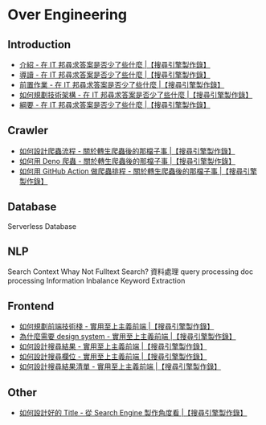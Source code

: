 # Over Engineering

## Introduction

- [介紹 - 在 IT 邦尋求答案是否少了些什麼 |【搜尋引擎製作錄】](./intro/introduction.md)
- [導讀 - 在 IT 邦尋求答案是否少了些什麼 |【搜尋引擎製作錄】](./intro/brief-guide.md)
- [前置作業 - 在 IT 邦尋求答案是否少了些什麼 |【搜尋引擎製作錄】](./intro/prepare.md)
- [如何規劃技術架構 - 在 IT 邦尋求答案是否少了些什麼 |【搜尋引擎製作錄】](./intro/structure.md)
- [綱要 - 在 IT 邦尋求答案是否少了些什麼 |【搜尋引擎製作錄】](./intro/outline.md)

## Crawler

- [如何設計爬蟲流程 - 關於轉生爬蟲後的那檔子事 |【搜尋引擎製作錄】](./crawler/crawler-1.md)
- [如何用 Deno 爬蟲 - 關於轉生爬蟲後的那檔子事 |【搜尋引擎製作錄】](./crawler/crawler-2.md)
- [如何用 GitHub Action 做爬蟲排程 - 關於轉生爬蟲後的那檔子事 |【搜尋引擎製作錄】](./crawler/crawler-3.md)

## Database

Serverless Database

## NLP

Search Context
Whay Not Fulltext Search?
資料處理
query processing
doc processing
Information Inbalance
Keyword Extraction

## Frontend

- [如何規劃前端技術棧 - 實用至上主義前端 |【搜尋引擎製作錄】](./frontend/tech-stack.md)
- [為什麼需要 design system - 實用至上主義前端 |【搜尋引擎製作錄】](./frontend/design.md)
- [如何設計搜尋結果 - 實用至上主義前端 |【搜尋引擎製作錄】](./frontend/result.md)
- [如何設計搜尋欄位 - 實用至上主義前端 |【搜尋引擎製作錄】](./frontend/combobox.md)
- [如何設計搜尋結果清單 - 實用至上主義前端 |【搜尋引擎製作錄】](./frontend/result-list.md)

## Other

- [如何設計好的 Title - 從 Search Engine 製作角度看 |【搜尋引擎製作錄】](./misc/title.md)
